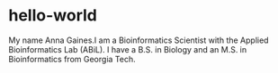 # hello-world

My name Anna Gaines.I am a Bioinformatics Scientist with the Applied Bioinformatics Lab (ABiL). I have a B.S. in Biology and an M.S. in Bioinformatics from Georgia Tech. 
